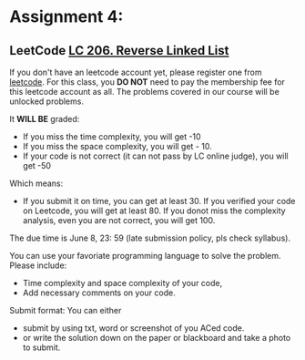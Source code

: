 # Assignment 4:
## LeetCode [LC 206. Reverse Linked List](https://leetcode.com/problems/reverse-linked-list/)

If you don't have an leetcode account yet, please register one from [leetcode](leetcode.com).
For this class, you **DO NOT** need to pay the membership fee for this leetcode account as all. 
The problems covered in our course will be unlocked problems.

It **WILL BE** graded:
- If you miss the time complexity, you will get -10
- If you miss the space complexity, you will get - 10.
- If your code is not correct (it can not pass by LC online judge), you will get -50
  
Which means:
- If you submit it on time, you can  get at least 30. If you verified your code on Leetcode,
you will get at least 80. If you donot miss the complexity analysis, even you are not 
correct, you will get 100.

The due time is June 8, 23: 59 (late submission policy, pls check syllabus).


You can use your favoriate programming language to solve the problem.
Please include:
- Time complexity and space complexity of your code,
- Add necessary comments on your code.


Submit format:
You can either 
- submit by using txt, word or screenshot of you ACed code.
- or write the solution down on the paper or blackboard and take a photo to submit.
